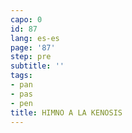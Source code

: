 ```yaml
---
capo: 0
id: 87
lang: es-es
page: '87'
step: pre
subtitle: ''
tags:
- pan
- pas
- pen
title: HIMNO A LA KENOSIS
---
```

